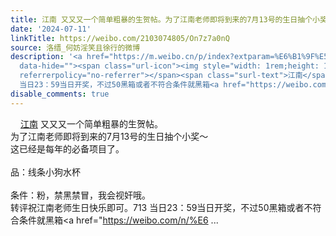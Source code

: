 ```yaml
---
title: 江南 又又又一个简单粗暴的生贺帖。为了江南老师即将到来的7月13号的生日抽个小奖～这已经是每年的必备项目了。品：线条小狗水杯条件：粉，禁黑禁冒，我会视奸哦...
date: '2024-07-11'
linkTitle: https://weibo.com/2103074805/On7z7a0nQ
source: 洛缙_何妨淫笑且徐行的微博
description: '<a href="https://m.weibo.cn/p/index?extparam=%E6%B1%9F%E5%8D%97&amp;containerid=10080885706290cfc485f2a059fc74816d60ac"
  data-hide=""><span class="url-icon"><img style="width: 1rem;height: 1rem" src="https://n.sinaimg.cn/photo/5213b46e/20180926/timeline_card_small_super_default.png"
  referrerpolicy="no-referrer"></span><span class="surl-text">江南</span></a> 又又又一个简单粗暴的生贺帖。<br>为了江南老师即将到来的7月13号的生日抽个小奖～<br>这已经是每年的必备项目了。<br><br>品：线条小狗水杯<br><br>条件：粉，禁黑禁冒，我会视奸哦。<br>转评祝江南老师生日快乐即可。713
  当日23：59当日开奖，不过50黑箱或者不符合条件就黑箱<a href="https://weibo.com/n/%E6 ...'
disable_comments: true
---
```

<a href="https://m.weibo.cn/p/index?extparam=%E6%B1%9F%E5%8D%97&amp;containerid=10080885706290cfc485f2a059fc74816d60ac" data-hide=""><span class="url-icon"><img style="width: 1rem;height: 1rem" src="https://n.sinaimg.cn/photo/5213b46e/20180926/timeline_card_small_super_default.png" referrerpolicy="no-referrer"></span><span class="surl-text">江南</span></a> 又又又一个简单粗暴的生贺帖。<br>为了江南老师即将到来的7月13号的生日抽个小奖～<br>这已经是每年的必备项目了。<br><br>品：线条小狗水杯<br><br>条件：粉，禁黑禁冒，我会视奸哦。<br>转评祝江南老师生日快乐即可。713 当日23：59当日开奖，不过50黑箱或者不符合条件就黑箱<a href="https://weibo.com/n/%E6 ...